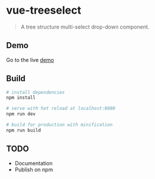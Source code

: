 # vue-treeselect

> A tree structure multi-select drop-down component.

## Demo
Go to the live [demo](https://apzelos.github.io/vue-treeselect/)

## Build

``` bash
# install dependencies
npm install

# serve with hot reload at localhost:8080
npm run dev

# build for production with minification
npm run build
```

## TODO
  * Documentation
  * Publish on npm